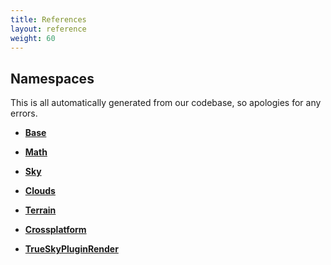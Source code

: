 ```yaml
---
title: References
layout: reference
weight: 60
---
```






Namespaces
----------

This is all automatically generated from our codebase, so apologies for any errors.

* [**Base**](simul/base.html)      

* [**Math**](simul/math.html)                 

* [**Sky**](simul/sky.html)       

* [**Clouds**](simul/clouds.html)         

* [**Terrain**](simul/terrain.html)  

* [**Crossplatform**](simul/crossplatform.html)       

* [**TrueSkyPluginRender**](simul/plugin.html)          
